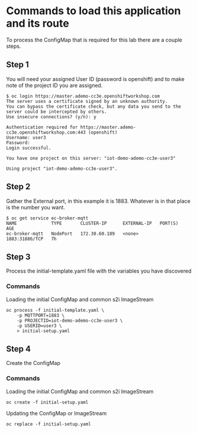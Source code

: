 # Commands to load this application and its route

To process the ConfigMap that is required for this lab there are a couple steps.

## Step 1

You will need your assigned User ID (password is openshift) and to make note of the project ID you are assigned.

```
$ oc login https://master.ademo-cc3e.openshiftworkshop.com
The server uses a certificate signed by an unknown authority.
You can bypass the certificate check, but any data you send to the server could be intercepted by others.
Use insecure connections? (y/n): y

Authentication required for https://master.ademo-cc3e.openshiftworkshop.com:443 (openshift)
Username: user3
Password:
Login successful.

You have one project on this server: "iot-demo-ademo-cc3e-user3"

Using project "iot-demo-ademo-cc3e-user3".

```

## Step 2

Gather the External port, in this example it is 1883. Whatever is in that place is the number you want.

```
$ oc get service ec-broker-mqtt
NAME             TYPE       CLUSTER-IP      EXTERNAL-IP   PORT(S)          AGE
ec-broker-mqtt   NodePort   172.30.60.189   <none>        1883:31886/TCP   7h
```


## Step 3

Process the initial-template.yaml file with the variables you have discovered

### Commands

Loading the initial ConfigMap and common s2i ImageStream
```
oc process -f initial-template.yaml \
    -p MQTTPORT=1883 \
    -p PROJECTID=iot-demo-ademo-cc3e-user3 \
    -p USERID=user3 \
    > initial-setup.yaml
```

## Step 4

Create the ConfigMap

### Commands

Loading the initial ConfigMap and common s2i ImageStream
```
oc create -f initial-setup.yaml
```

Updating the ConfigMap or ImageStream
```
oc replace -f initial-setup.yaml
```

